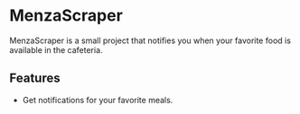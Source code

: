 # MenzaScraper

MenzaScraper is a small project that notifies you when your favorite food is available in the cafeteria.

## Features

- Get notifications for your favorite meals.
